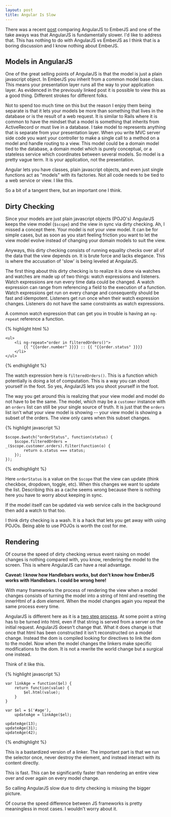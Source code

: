 ```yaml
---
layout: post
title: Angular Is Slow
---
```


There was a recent [post](http://eviltrout.com/2013/06/15/ember-vs-angular.html) comparing AngularJS to EmberJS and one of the take aways was that AngularJS is fundamentally slower.  I'd like to address that.  This has nothing to do with AngularJS vs EmberJS as I think that is a boring discussion and I know nothing about EmberJS.

Models in AngularJS
---

One of the great selling points of AngularJS is that the model is just a plain javascript object.  In EmberJS you inherit from a common model base class.  This means your presentation layer runs all the way to your application layer.  As evidenced in the previously linked post it is possible to view this as a good thing.  Different strokes for different folks.

Not to spend too much time on this but the reason I enjoy them being separate is that it lets your models be more than something that lives in the database or is the result of a web request.  It is similar to Rails where it is common to have the mindset that a model is something that inherits from ActiveRecord or must live in a database.  I take model to represents anything that is separate from your presentation layer.  When you write MVC server side code you want your controller to make a single call to a method on a model and handle routing to a view.  This model could be a domain model tied to the database, a domain model which is purely conceptual, or a stateless service which coordinates between several models.  So model is a pretty vague term.  It is your application, not the presentation.

Angular lets you have classes, plain javascript objects, and even just single functions act as "models" with its factories.  Not all code needs to be tied to a web service or view.  I like this.

So a bit of a tangent there, but an important one I think.

Dirty Checking
---

Since your models are just plain javascript objects (POJO's) AngularJS keeps the view model (`$scope`) and the view in sync via dirty checking.  Ah, I missed a concept there.  Your model is not your view model.  It can be for simple cases, but as soon as you start feeling friction you want to let the view model evolve instead of changing your domain models to suit the view.

Anyways, this dirty checking consists of running equality checks over all of the data that the view depends on.  It is brute force and lacks  elegance.  This is where the accusation of 'slow' is being leveled at AngularJS.

The first thing about this dirty checking is to realize it is done via watches and watches are made up of two things: watch expressions and listeners.  Watch expressions are run every time data could be changed.  A watch expression can range from referencing a field to the execution of a function.  Watch expressions get run on every change and consequently should be fast and idempotent.  Listeners get run once when their watch expression changes.  Listeners do not have the same constraints as watch expressions.

A common watch expression that can get you in trouble is having an `ng-repeat` reference a function.

{% highlight html %}

    <ul>
        <li ng-repeat="order in filteredOrders()">
            {{ "{{order.number" }}}} :: {{ "{{order.status" }}}}
        </li>
    </ul>

{% endhighlight %}

The watch expression here is `filteredOrders()`.  This is a function which potentially is doing a lot of computation.  This is a way you can shoot yourself in the foot.  So yes, AngularJS lets you shoot yourself in the foot.

The way you get around this is realizing that your view model and model do not have to be the same.  The model, which may be a `customer` instance with an `orders` list can still be your single source of truth.  It is just that the `orders` list isn't what your view model is showing -- your view model is showing a subset of the orders.  The view only cares when this subset changes.

{% highlight javascript %}

    $scope.$watch("orderStatus", function(status) {
        $scope.filteredOrders = _($scope.customer.orders).filter(function(o) {
            return o.status === status;
        });
    });

{% endhighlight %}

Here `orderStatus` is a value on the `$scope` that the view can update (think checkbox, dropdown, toggle, etc).  When this changes we want to update the list.  Describing this as a cache seems wrong because there is nothing here you have to worry about keeping in sync.

If the model itself can be updated via web service calls in the background then add a watch to that too.

I think dirty checking is a wash.  It is a hack that lets you get away with using POJOs.  Being able to use POJOs is worth the cost for me.

Rendering
---

Of course the speed of dirty checking versus event raising on model changes is nothing compared with, you know, rendering the model to the screen.  This is where AngularJS can have a real advantage.

__Caveat:  I know how Handlebars works, but don't know how EmberJS works with Handlebars.  I could be wrong here!__

With many frameworks the process of rendering the view when a model changes consists of turning the model into a string of html and resetting the innerHtml of a dom element.  When the model changes again you repeat the same process every time.

AngularJS is different here as it is a [two step process](http://docs.angularjs.org/guide/compiler).  At some point a string has to be turned into html, even if that string is served from a server on the initial request.  AngularJS doesn't change that.  What it does change is that once that html has been constructed it isn't reconstructed on a model change.  Instead the dom is compiled looking for directives to link the dom to the model.  Now when the model changes the linkers make specific modifications to the dom.  It is not a rewrite the world change but a surgical one instead.

Think of it like this.

{% highlight javascript %}

    var linkAge = function($el) {
        return function(value) {
            $el.html(value);
        }
    }

    var $el = $('#age'),
        updateAge = linkAge($el);

    updateAge(13);
    updateAge(31);
    updateAge(42);

{% endhighlight %}

This is a bastardized version of a linker.  The important part is that we run the selector once, never destroy the element, and instead interact with its content directly.

This is fast.  This can be significantly faster than rendering an entire view over and over again on every model change.

So calling AngularJS slow due to dirty checking is missing the bigger picture.

Of course the speed difference between JS frameworks is pretty meaningless in most cases.  I wouldn't worry about it.